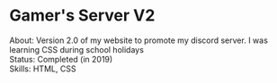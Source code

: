 # Gamer's Server V2

About: Version 2.0 of my website to promote my discord server. I was learning CSS during school holidays <br>
Status: Completed (in 2019)<br>
Skills: HTML, CSS

